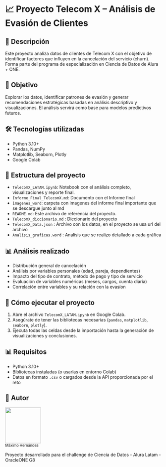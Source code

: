 # 📈 Proyecto Telecom X – Análisis de Evasión de Clientes

## 🚀 Descripción
Este proyecto analiza datos de clientes de Telecom X con el objetivo de identificar factores que influyen en la cancelación del servicio (churn). Forma parte del programa de especialización en Ciencia de Datos de Alura + ONE.

## 🔬 Objetivo
Explorar los datos, identificar patrones de evasión y generar recomendaciones estratégicas basadas en análisis descriptivo y visualizaciones. El análisis servirá como base para modelos predictivos futuros.

## 🛠️ Tecnologías utilizadas
- Python 3.10+
- Pandas, NumPy
- Matplotlib, Seaborn, Plotly
- Google Colab

## 📁 Estructura del proyecto
- `TelecomX_LATAM.ipynb`: Notebook con el análisis completo, visualizaciones y reporte final.
- `Informe_Final_TelecomX.md`: Documento con el Informe final
- `imagenes_word`: carpeta con imagenes del informe final importante que se descargue junto al md
- `README.md`: Este archivo de referencia del proyecto.
- `TelecomX_diccionario.md` : Diccionario del proyecto
- `TelecomX_Data.json` : Archivo con los datos, en el proyecto se usa url del archivo 
- `Analisis_graficas.word` : Analisis que se realizo detallado a cada gráfica

## 📊 Análisis realizado
- Distribución general de cancelación
- Análisis por variables personales (edad, pareja, dependientes)
- Impacto del tipo de contrato, método de pago y tipo de servicio
- Evaluación de variables numéricas (meses, cargos, cuenta diaria)
- Correlación entre variables y su relación con la evasíon

## 🔧 Cómo ejecutar el proyecto
1. Abre el archivo `TelecomX_LATAM.ipynb` en Google Colab.
2. Asegúrate de tener las bibliotecas necesarias (`pandas`, `matplotlib`, `seaborn`, `plotly`).
3. Ejecuta todas las celdas desde la importación hasta la generación de visualizaciones y conclusiones.

## 📊 Requisitos
- Python 3.10+
- Bibliotecas instaladas (o usarlas en entorno Colab)
- Datos en formato `.csv` o cargados desde la API proporcionada por el reto

## :bow: Autor

[<img src="https://github.com/user-attachments/assets/6d896183-be6e-4466-8d13-e4a21cad671b" width=115><br><sub>Máximo Hernández</sub>](https://github.com/maximo-he)

Proyecto desarrollado para el challenge de Ciencia de Datos - Alura Latam - OracleONE G8
